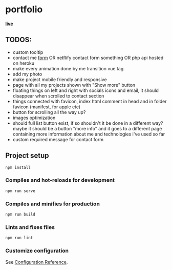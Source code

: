 # portfolio

**[live](https://maciejziemichod.github.io/portfolio/)**

## TODOS:

- custom tooltip
- contact me [form](https://stackoverflow.com/questions/7381150/how-to-send-an-email-from-javascript) OR netflify contact form something OR php api hosted on heroku
- make every animation done by me transition vue tag
- add my photo
- make project mobile friendly and responsive
- page with all my projects shown with "Show more" button
- floating things on left and right with socials icons and email, it should disappear when scrolled to contact section
- things connected with favicon, index html comment in head and in folder favicon (manifest, for apple etc)
- button for scrolling all the way up?
- images optimization
- should full list button exist, if so shouldn't it be done in a different way? maybe it should be a button "more info" and it goes to a different page containing more information about me and technologies i've used so far
- custom required message for contact form

## Project setup

```
npm install
```

### Compiles and hot-reloads for development

```
npm run serve
```

### Compiles and minifies for production

```
npm run build
```

### Lints and fixes files

```
npm run lint
```

### Customize configuration

See [Configuration Reference](https://cli.vuejs.org/config/).
